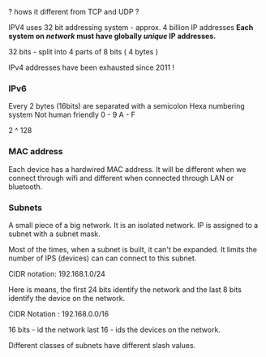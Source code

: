 ? hows it different from TCP and UDP ?

IPV4 uses 32 bit addressing system - approx. 4 billion IP addresses
**Each system on *network* must have globally *unique* IP addresses.** 

32 bits - split into 4 parts of 8 bits ( 4 bytes )

IPv4 addresses have been exhausted since 2011 !


### IPv6 

Every 2 bytes (16bits) are separated with a semicolon
Hexa numbering system
Not human friendly
0 - 9 A - F

2 ^ 128 

### MAC address

Each device has a hardwired MAC address. It will be different when we connect through wifi and different when connected through LAN or bluetooth.

### Subnets

A small piece of a big network. It is an isolated network. IP is assigned to a subnet with a subnet mask. 

Most of the times, when a subnet is built, it can't be expanded. It limits the number of IPS (devices) can can connect to this subnet. 

CIDR notation: 192.168.1.0/24 

Here is means, the first 24 bits identify the network and the last 8 bits identify the device on the network. 

CIDR Notation : 192.168.0.0/16

16 bits - id the network
last 16 - ids the devices on the network. 

Different classes of subnets have different slash values. 










